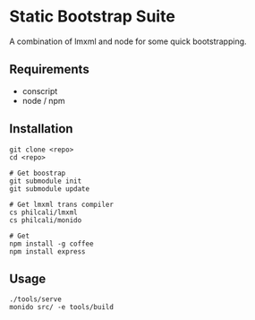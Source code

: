 # Static Bootstrap Suite 

A combination of lmxml and node for some quick bootstrapping.

## Requirements

- conscript
- node / npm

## Installation

```
git clone <repo>
cd <repo>

# Get boostrap
git submodule init
git submodule update

# Get lmxml trans compiler
cs philcali/lmxml
cs philcali/monido

# Get 
npm install -g coffee
npm install express
```

## Usage

```
./tools/serve
monido src/ -e tools/build
```
